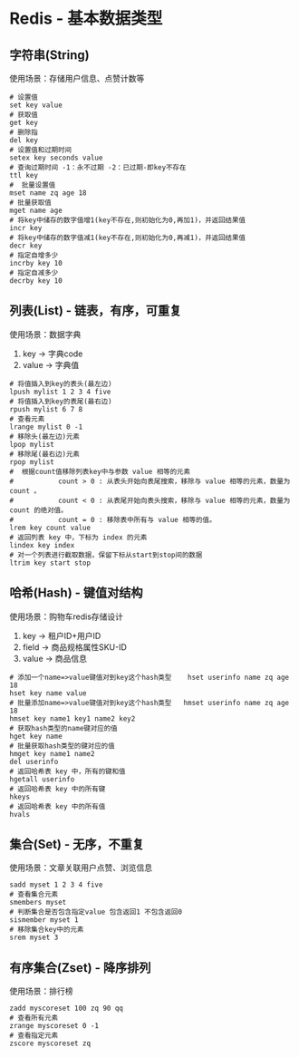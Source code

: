 # Redis - 基本数据类型

## 字符串(String)

使用场景：存储用户信息、点赞计数等

```shell
# 设置值
set key value
# 获取值
get key
# 删除指
del key
# 设置值和过期时间
setex key seconds value
# 查询过期时间 -1：永不过期 -2：已过期-即key不存在
ttl key
#  批量设置值
mset name zq age 18
# 批量获取值
mget name age
# 将key中储存的数字值增1(key不存在,则初始化为0,再加1)，并返回结果值
incr key
# 将key中储存的数字值减1(key不存在,则初始化为0,再减1)，并返回结果值
decr key
# 指定自增多少
incrby key 10
# 指定自减多少
decrby key 10
```

## 列表(List) - 链表，有序，可重复

使用场景：数据字典

1. key -> 字典code
2. value -> 字典值

```shell
# 将值插入到key的表头(最左边)
lpush mylist 1 2 3 4 five
# 将值插入到key的表尾(最右边)
rpush mylist 6 7 8
# 查看元素
lrange mylist 0 -1
# 移除头(最左边)元素
lpop mylist
# 移除尾(最右边)元素
rpop mylist
#  根据count值移除列表key中与参数 value 相等的元素
#           count > 0 : 从表头开始向表尾搜索，移除与 value 相等的元素，数量为 count 。
#           count < 0 : 从表尾开始向表头搜索，移除与 value 相等的元素，数量为 count 的绝对值。
#           count = 0 : 移除表中所有与 value 相等的值。
lrem key count value
# 返回列表 key 中，下标为 index 的元素
lindex key index
# 对一个列表进行截取数据，保留下标从start到stop间的数据
ltrim key start stop
```

## 哈希(Hash) - 键值对结构

使用场景：购物车redis存储设计

1. key -> 租户ID+用户ID
2. field -> 商品规格属性SKU-ID
3. value -> 商品信息

```shell
# 添加一个name=>value键值对到key这个hash类型    hset userinfo name zq age 18
hset key name value
# 批量添加name=>value键值对到key这个hash类型   hmset userinfo name zq age 18
hmset key name1 key1 name2 key2
# 获取hash类型的name键对应的值
hget key name
# 批量获取hash类型的键对应的值
hmget key name1 name2
del userinfo
# 返回哈希表 key 中，所有的键和值
hgetall userinfo
# 返回哈希表 key 中的所有键
hkeys
# 返回哈希表 key 中的所有值
hvals
```

## 集合(Set) - 无序，不重复

使用场景：文章关联用户点赞、浏览信息

```shell
sadd myset 1 2 3 4 five
# 查看集合元素
smembers myset
# 判断集合是否包含指定value 包含返回1 不包含返回0
sismember myset 1
# 移除集合key中的元素
srem myset 3
```

## 有序集合(Zset) - 降序排列

使用场景：排行榜

```shell
zadd myscoreset 100 zq 90 qq
# 查看所有元素
zrange myscoreset 0 -1
# 查看指定元素
zscore myscoreset zq
```
